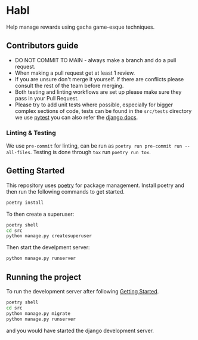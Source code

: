 # Habl
Help manage rewards using gacha game-esque techniques.

## Contributors guide
- DO NOT COMMIT TO MAIN - always make a branch and do a pull request.
- When making a pull request get at least 1 review.
- If you are unsure don't merge it yourself. If there are conflicts please consult the rest of the team before merging.
- Both testing and linting workflows are set up please make sure they pass in your Pull Request.
- Please try to add unit tests where possible, especially for bigger complex sections of code, tests can be found in the `src/tests` directory we use [pytest](https://docs.pytest.org/en/stable/) you can also refer the [django docs](https://docs.djangoproject.com/en/stable/topics/testing/overview/).

### Linting & Testing
We use `pre-commit` for linting, can be run as `poetry run pre-commit run --all-files`.
Testing is done through `tox` run `poetry run tox`.

## Getting Started
This repository uses [poetry](https://python-poetry.org) for package management. Install poetry and then run the following commands to get started.
```sh
poetry install
```
To then create a superuser:
```sh
poetry shell
cd src
python manage.py createsuperuser
```
Then start the develpment server:
```sh
python manage.py runserver
```

## Running the project
To run the development server after following [Getting Started](#getting-started).
```sh
poetry shell
cd src
python manage.py migrate
python manage.py runserver
```

and you would have started the django development server.

